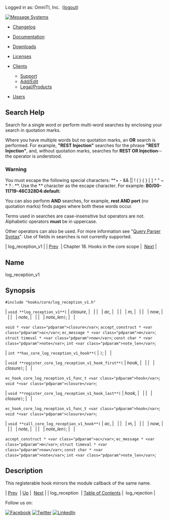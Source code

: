 Logged in as: OmniTI, Inc.  ([logout](https://support.messagesystems.com/logout.php))

[![Message Systems](https://support.messagesystems.com/images/ms-white205.png)](https://support.messagesystems.com/start.php) 

*   [Changelog](https://support.messagesystems.com/start.php?show=changelog)
*   [Documentation](https://support.messagesystems.com/docs/)
*   [Downloads](https://support.messagesystems.com/start.php)

*   [Licenses](https://support.messagesystems.com/license_summary.php)
*   <a href="">Clients</a>
    *   [Support](https://support.messagesystems.com/cs.php)
    *   [Add/Edit](https://support.messagesystems.com/edit_client.php)
    *   [Legal/Products](https://support.messagesystems.com/edit_products.php)
*   [Users](https://support.messagesystems.com/edit_customer.php)

## Search Help

Search for a single word or perform multi-word searches by enclosing your search in quotation marks.

Where you have multiple words but no quotation marks, an **OR** search is performed. For example, **"REST Injection"** searches for the phrase **"REST Injection"**, and, without quotation marks, searches for **REST OR Injection**--the operator is understood.

### Warning

You must escape the following special characters: **+ - && || ! ( ) { } [ ] ^ " ~ * ? : \**. Use the **\** character as the escape character. For example: **B0/00-11719-46C328D4\:default\:**

You can also perform **AND** searches, for example, **rest AND port** (no quotation marks) finds pages where both these words occur.

Terms used in searches are case-insensitive but operators are not. Alphabetic operators **must** be in uppercase.

Other operators can also be used. For more information see "[Query Parser Syntax](https://lucene.apache.org/core/old_versioned_docs/versions/3_0_0/queryparsersyntax.html)". Use of fields in searches is not currently supported.

| log_reception_v1 |
| [Prev](extending.hooks.core.log_reception.php)  | Chapter 18. Hooks in the core scope |  [Next](extending.hooks.core.log_rejection.php) |

<a name="extending.hooks.core.log_reception_v1"></a>
## Name

log_reception_v1

## Synopsis

`#include "hooks/core/log_reception_v1.h"`

| `void **log_reception_v1**(` | <var class="pdparam">closure</var>, |   |
|   | <var class="pdparam">ac</var>, |   |
|   | <var class="pdparam">m</var>, |   |
|   | <var class="pdparam">now</var>, |   |
|   | <var class="pdparam">note</var>, |   |
|   | <var class="pdparam">note_len</var>`)`; |   |

`void * <var class="pdparam">closure</var>`;
`accept_construct * <var class="pdparam">ac</var>`;
`ec_message * <var class="pdparam">m</var>`;
`struct timeval * <var class="pdparam">now</var>`;
`const char * <var class="pdparam">note</var>`;
`int <var class="pdparam">note_len</var>`;

| `int **has_core_log_reception_v1_hook**(` | `)`; |   |

| `void **register_core_log_reception_v1_hook_first**(` | <var class="pdparam">hook</var>, |   |
|   | <var class="pdparam">closure</var>`)`; |   |

`ec_hook_core_log_reception_v1_func_t <var class="pdparam">hook</var>`;
`void *<var class="pdparam">closure</var>`;

| `void **register_core_log_reception_v1_hook_last**(` | <var class="pdparam">hook</var>, |   |
|   | <var class="pdparam">closure</var>`)`; |   |

`ec_hook_core_log_reception_v1_func_t <var class="pdparam">hook</var>`;
`void *<var class="pdparam">closure</var>`;

| `void **call_core_log_reception_v1_hook**(` | <var class="pdparam">ac</var>, |   |
|   | <var class="pdparam">m</var>, |   |
|   | <var class="pdparam">now</var>, |   |
|   | <var class="pdparam">note</var>, |   |
|   | <var class="pdparam">note_len</var>`)`; |   |

`accept_construct * <var class="pdparam">ac</var>`;
`ec_message * <var class="pdparam">m</var>`;
`struct timeval * <var class="pdparam">now</var>`;
`const char * <var class="pdparam">note</var>`;
`int <var class="pdparam">note_len</var>`;<a name="idp21797072"></a>
## Description

This registerable hook mirrors the module callback of the same name.

| [Prev](extending.hooks.core.log_reception.php)  | [Up](extending.hooks.core.php) |  [Next](extending.hooks.core.log_rejection.php) |
| log_reception  | [Table of Contents](index.php) |  log_rejection |

Follow us on:

[![Facebook](https://support.messagesystems.com/images/icon-facebook.png)](http://www.facebook.com/messagesystems) [![Twitter](https://support.messagesystems.com/images/icon-twitter.png)](http://twitter.com/#!/MessageSystems) [![LinkedIn](https://support.messagesystems.com/images/icon-linkedin.png)](http://www.linkedin.com/company/message-systems)